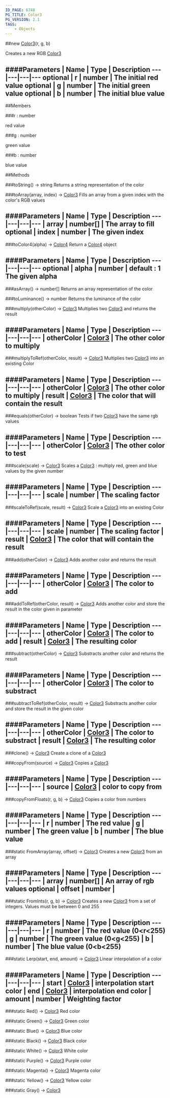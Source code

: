 ```yaml
---
ID_PAGE: 6748
PG_TITLE: Color3
PG_VERSION: 2.1
TAGS:
    - Objects
---
```

##new [Color3](page.php?p=6748)(r, g, b)



Creates a new RGB [Color3](page.php?p=6748)




####Parameters
 | Name | Type | Description
---|---|---|---
optional | r | number | The initial red value
optional | g | number | The initial green value
optional | b | number | The initial blue value
---

##Members

###r : number




red value



###g : number




green value



###b : number




blue value











##Methods

###toString() &rarr; string
Returns a string representation of the color






###toArray(array, index) &rarr; [Color3](page.php?p=6748)
Fills an array from a given index with the color's RGB values





####Parameters
 | Name | Type | Description
---|---|---|---
 | array | number[] | The array to fill
optional | index | number | The given index
---

###toColor4(alpha) &rarr; [Color4](page.php?p=6749)
Return a [Color4](page.php?p=6749) object





####Parameters
 | Name | Type | Description
---|---|---|---
optional | alpha | number | default : 1 The given alpha
---

###asArray() &rarr; number[]
Returns an array representation of the color






###toLuminance() &rarr; number
Returns the luminance of the color






###multiply(otherColor) &rarr; [Color3](page.php?p=6748)
Multiplies two [Color3](page.php?p=6748) and returns the result





####Parameters
 | Name | Type | Description
---|---|---|---
 | otherColor | [Color3](page.php?p=6748) | The other color to multiply
---

###multiplyToRef(otherColor, result) &rarr; [Color3](page.php?p=6748)
Multiplies two [Color3](page.php?p=6748) into an existing Color





####Parameters
 | Name | Type | Description
---|---|---|---
 | otherColor | [Color3](page.php?p=6748) | The other color to multiply
 | result | [Color3](page.php?p=6748) | The color that will contain the result
---

###equals(otherColor) &rarr; boolean
Tests if two [Color3](page.php?p=6748) have the same rgb values





####Parameters
 | Name | Type | Description
---|---|---|---
 | otherColor | [Color3](page.php?p=6748) | The other color to test
---

###scale(scale) &rarr; [Color3](page.php?p=6748)
Scales a [Color3](page.php?p=6748) : multiply red, green and blue values by the given number





####Parameters
 | Name | Type | Description
---|---|---|---
 | scale | number | The scaling factor
---

###scaleToRef(scale, result) &rarr; [Color3](page.php?p=6748)
Scale a [Color3](page.php?p=6748) into an existing Color





####Parameters
 | Name | Type | Description
---|---|---|---
 | scale | number | The scaling factor
 | result | [Color3](page.php?p=6748) | The color that will contain the result
---

###add(otherColor) &rarr; [Color3](page.php?p=6748)
Adds another color and returns the result





####Parameters
 | Name | Type | Description
---|---|---|---
 | otherColor | [Color3](page.php?p=6748) | The color to add
---

###addToRef(otherColor, result) &rarr; [Color3](page.php?p=6748)
Adds another color and store the result in the color given in parameter





####Parameters
 | Name | Type | Description
---|---|---|---
 | otherColor | [Color3](page.php?p=6748) | The color to add
 | result | [Color3](page.php?p=6748) | The resulting color
---

###subtract(otherColor) &rarr; [Color3](page.php?p=6748)
Substracts another color and returns the result





####Parameters
 | Name | Type | Description
---|---|---|---
 | otherColor | [Color3](page.php?p=6748) | The color to substract
---

###subtractToRef(otherColor, result) &rarr; [Color3](page.php?p=6748)
Substracts another color and store the result in the given color





####Parameters
 | Name | Type | Description
---|---|---|---
 | otherColor | [Color3](page.php?p=6748) | The color to substract
 | result | [Color3](page.php?p=6748) | The resulting color
---

###clone() &rarr; [Color3](page.php?p=6748)
Create a clone of a [Color3](page.php?p=6748)






###copyFrom(source) &rarr; [Color3](page.php?p=6748)
Copies a [Color3](page.php?p=6748)





####Parameters
 | Name | Type | Description
---|---|---|---
 | source | [Color3](page.php?p=6748) | color to copy from
---

###copyFromFloats(r, g, b) &rarr; [Color3](page.php?p=6748)
Copies a color from numbers





####Parameters
 | Name | Type | Description
---|---|---|---
 | r | number | The red value
 | g | number | The green value
 | b | number | The blue value
---

###static FromArray(array, offset) &rarr; [Color3](page.php?p=6748)
Creates a new [Color3](page.php?p=6748) from an array





####Parameters
 | Name | Type | Description
---|---|---|---
 | array | number[] | An array of rgb values
optional | offset | number | 
---

###static FromInts(r, g, b) &rarr; [Color3](page.php?p=6748)
Creates a new [Color3](page.php?p=6748) from a set of integers. Values must be between 0 and 255





####Parameters
 | Name | Type | Description
---|---|---|---
 | r | number | The red value (0&lt;r&lt;255)
 | g | number | The green value (0&lt;g&lt;255)
 | b | number | The blue value (0&lt;b&lt;255)
---

###static Lerp(start, end, amount) &rarr; [Color3](page.php?p=6748)
Linear interpolation of a color





####Parameters
 | Name | Type | Description
---|---|---|---
 | start | [Color3](page.php?p=6748) | interpolation start color
 | end | [Color3](page.php?p=6748) | interpolation end color
 | amount | number | Weighting factor
---

###static Red() &rarr; [Color3](page.php?p=6748)
Red color






###static Green() &rarr; [Color3](page.php?p=6748)
Green color






###static Blue() &rarr; [Color3](page.php?p=6748)
Blue color






###static Black() &rarr; [Color3](page.php?p=6748)
Black color






###static White() &rarr; [Color3](page.php?p=6748)
White color






###static Purple() &rarr; [Color3](page.php?p=6748)
Purple color






###static Magenta() &rarr; [Color3](page.php?p=6748)
Magenta color






###static Yellow() &rarr; [Color3](page.php?p=6748)
Yellow color






###static Gray() &rarr; [Color3](page.php?p=6748)

